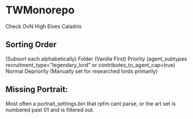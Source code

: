 # TWMonorepo

Check OvN High Elves Caladris

## Sorting Order
(Subsort each alphabetically)
Folder (Vanilla First)
Priority (agent_subtypes recruitment_type="legendary_lord" or contributes_to_agent_cap=true)
Normal
Depriority (Manually set for researched lords primarily)


## Missing Portrait:
Most often a portrait_settings.bin that rpfm cant parse, or the art set is numbered past 01 and is filtered out.

